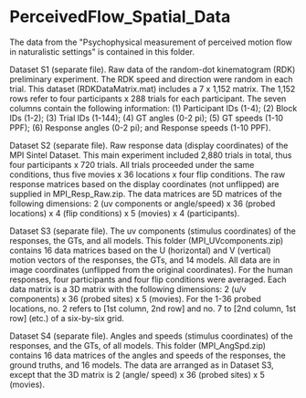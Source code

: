 # PerceivedFlow_Spatial_Data
The data from the "Psychophysical measurement of perceived motion flow in naturalistic settings" is contained in this folder.

Dataset S1 (separate file). Raw data of the random-dot kinematogram (RDK) preliminary experiment. The RDK speed and direction were random in each trial. This dataset (RDKDataMatrix.mat) includes a 7 x 1,152  matrix. The 1,152 rows refer to four participants x 288 trials for each participant. The seven columns contain the following information: (1) Participant IDs (1-4); (2) Block IDs (1-2); (3) Trial IDs (1-144); (4) GT angles (0-2 pi); (5) GT speeds (1-10 PPF); (6) Response angles (0-2 pi);  and Response speeds (1-10 PPF). 

Dataset S2 (separate file). Raw response data (display coordinates) of the MPI Sintel Dataset. This main experiment included 2,880 trials in total, thus four participants x 720 trials. All trials proceeded under the same conditions, thus five movies x 36 locations x four flip conditions. The raw response matrices based on the display coordinates (not unflipped) are supplied in MPI_Resp_Raw.zip. The data matrices are 5D matrices of the following dimensions: 2 (uv components or angle/speed) x 36 (probed locations) x 4 (flip conditions) x 5 (movies)  x 4 (participants).

Dataset S3 (separate file). The uv components (stimulus coordinates) of the responses, the GTs, and all models. This folder (MPI_UVcomponents.zip) contains 16 data matrices based on the U (horizontal) and V (vertical) motion vectors of the responses, the GTs, and 14 models. All data are in image coordinates (unflipped from the original coordinates). For the human responses, four participants and four flip conditions were averaged. Each data matrix is a 3D matrix with the following dimensions: 2 (u/v components) x 36 (probed sites) x 5 (movies). For the 1-36 probed locations, no. 2 refers to [1st column, 2nd row] and no. 7 to [2nd column, 1st row] (etc.) of a six-by-six grid. 

Dataset S4 (separate file). Angles and speeds (stimulus coordinates) of the responses, and the GTs, of all models. This folder (MPI_AngSpd.zip) contains 16 data matrices of the angles and speeds of the responses, the ground truths, and 16 models. The data are arranged as in Dataset S3, except that the 3D matrix is 2 (angle/ speed) x 36 (probed sites) x 5 (movies).
